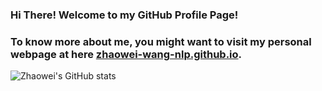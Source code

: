 ### Hi There! Welcome to my GitHub Profile Page!
### To know more about me, you might want to visit my personal webpage at here [zhaowei-wang-nlp.github.io](https://zhaowei-wang-nlp.github.io/).
![Zhaowei's GitHub stats](https://github-readme-stats.vercel.app/api?username=zhaowei-wang-nlp&count_private=true&show_icons=true&theme=buefy)
